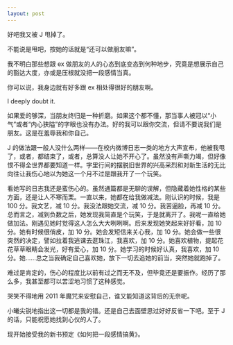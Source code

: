 ```yaml
---
layout: post
---
```


好吧我又被 J 甩掉了。

不能说是甩吧，按她的话就是“还可以做朋友嘛”。

我不明白那些想跟 ex 做朋友的人的心态到底变态到何种地步，究竟是想展示自己的豁达大度，亦或是压根就没把一段感情当真。

你可以说，我身边就有好多跟 ex 相处得很好的朋友啊。

I deeply doubt it.

如果爱的够深，当朋友终归是一种折磨。如果这个都不懂，那当事人被冠以“小气”或者“内心狭隘”的字眼也没有办法。好的我可以跟你交流，但请不要说我们是朋友。这是在羞辱我和你自己。

J 的做法跟一般人没什么两样——在校内微博日志一类的地方大声宣布，他被我甩了，或者，都结束了，或者，总算没人让她不开心了。虽然没有声嘶力竭，但好像恨不得全世界都要知道一样。字里行间的摆脱旧世界的兴高采烈和对新生活的无比向往让我伤心地以为她这一个月不过是跟我开了一个玩笑。

看她写的日志我还是蛮伤心的。虽然通篇都是无聊的误解，但隐藏着她性格的某些方面，还是让人不寒而栗。一直以来，她都在给我做减法。刚认识的时候，我是 100 分。我文艺，减 10 分。我没法跟她交流，减 10 分。我苦逼脸，再减 10 分。总而言之，减到负数之后，她发现我简直是个玩笑，于是就离开了。我呢一直给她做加法。刚遇见她时觉得这人怎么大大咧咧啊。后来发现她笑起来好好看，加 10 分。她有时候很俏皮，加 10 分。她会发短信来关心我，加 10 分。她会做一些很突然的决定，譬如拉着我逃课去逛珠江，我喜欢，加 10 分。她喜欢植物，提起花花草草眼睛会发光，好有爱心，加 10 分。她学习的时候好认真，我喜欢，加 10 分。她……总之当我确定自己喜欢她，放下一切去追她的前当，突然她就跑掉了。

难过是肯定的，伤心的程度比以前有过之而无不及，但毕竟还是要振作。经历了那么多，我甚至都可以苦涩地习惯了这种感觉。

哭笑不得地用 2011 年魔咒来安慰自己，谁又能知道这背后的无奈呢。

小曦尖锐地指出这一切都是我的错。还是自己去面壁思过好好反省一下吧。至于 J 的话，只能祝愿她找到心仪的人了。

现开始接受我的新书预定《如何把一段感情搞黄》。
